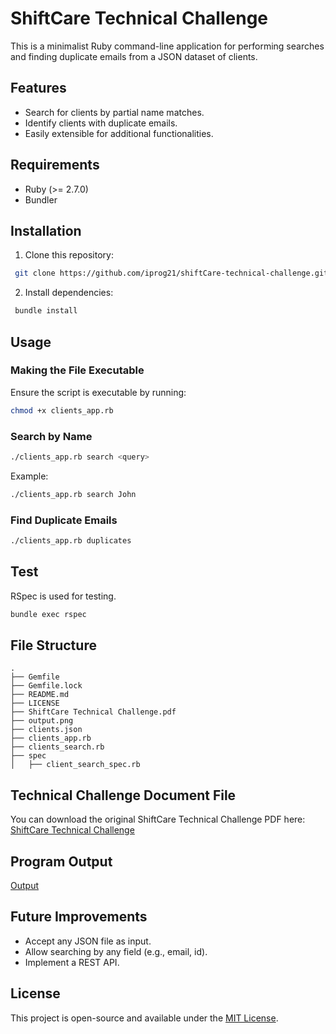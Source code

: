 
# ShiftCare Technical Challenge

This is a minimalist Ruby command-line application for performing searches and finding duplicate emails from a JSON dataset of clients.

## Features
- Search for clients by partial name matches.
- Identify clients with duplicate emails.
- Easily extensible for additional functionalities.

## Requirements
- Ruby (>= 2.7.0)
- Bundler

## Installation
1. Clone this repository:
```sh
 git clone https://github.com/iprog21/shiftCare-technical-challenge.git
```
2. Install dependencies:
```sh
 bundle install
```

## Usage

### Making the File Executable
Ensure the script is executable by running:
```sh
chmod +x clients_app.rb
```

### Search by Name
```sh
./clients_app.rb search <query>
```
Example:
```sh
./clients_app.rb search John
```

### Find Duplicate Emails
```sh
./clients_app.rb duplicates
```

## Test
RSpec is used for testing.
```sh
bundle exec rspec
```

## File Structure
```plaintext
.
├── Gemfile
├── Gemfile.lock
├── README.md
├── LICENSE
├── ShiftCare Technical Challenge.pdf
├── output.png
├── clients.json
├── clients_app.rb
├── clients_search.rb
├── spec
│   ├── client_search_spec.rb
```

## Technical Challenge Document File
You can download the original ShiftCare Technical Challenge PDF here: [ShiftCare Technical Challenge](https://github.com/iprog21/shiftCare-technical-challenge/blob/main/ShiftCare%20Technical%20Challenge.pdf)

## Program Output
[Output](https://github.com/iprog21/shiftCare-technical-challenge/blob/main/output.png)

## Future Improvements
- Accept any JSON file as input.
- Allow searching by any field (e.g., email, id).
- Implement a REST API.

## License
This project is open-source and available under the [MIT License](LICENSE).

